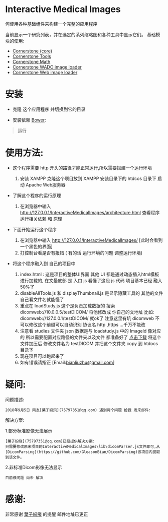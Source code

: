 Interactive Medical Images
================

何使用各种基础组件来构建一个完整的应用程序

当前显示一个研究列表，并在选定的系列缩略图和各种工具中显示它们。
基础模块的使用:

- [Cornerstone (core)](https://github.com/chafey/cornerstone)
- [Cornerstone Tools](https://github.com/chafey/cornerstoneTools)
- [Cornerstone Math](https://github.com/chafey/cornerstoneMath)
- [Cornerstone WADO image loader](https://github.com/chafey/cornerstoneWADOImageLoader)
- [Cornerstone Web image loader](https://github.com/chafey/cornerstoneWebImageLoader)


安装
================

- 克隆 这个应用程序 并切换到它的目录

- 安装依赖 [Bower](http://bower.io/):

> 运行

使用方法:
================
* 这个程序需要 http 开头的路径才能正常运行,所以需要搭建一个运行环境
  1. 安装 XAMPP 克隆这个项目放到 XAMPP 安装目录下的 htdcos 目录下 启动 Apache Web服务器

* 了解这个程序的运行原理 
  1. 在浏览器中输入 http://127.0.0.1/InteractiveMedicalImages/architecture.html 查看程序运行相关依赖 和 原理

* 下面开始运行这个程序
  1. 在浏览器中输入 http://127.0.0.1/InteractiveMedicalImages/  [此时会看到一个黑色的界面]
  2. 打控制台看是否有报错 ( 有的话 运行环境的问题 调整运行环境)

* 将这个程序融入到 自己的项目中
  1. index.html : 这是项目的整体UI界面 其他 UI 都是通过动态插入html模板进行加载的, 在文最底部 是 入口 js 看懂了这段 js 代码 项目基本已经 融入50%了
  2. disableAllTools.js 和 displayThumbnail.js 是显示隐藏工具的 其他的文件自己看文件名就能懂了
  3. 重点在 loadStudy.js 这个是负责加载数据的 搜索 dicomweb://10.0.0.5/testDICOM/ 将他修改成 你自己的文地址 比如: dicomweb://127.0.0.1/testDICOM/ 就ok了 注意这里有坑 dicomweb 不可以修改这个前缀可以自动识别 协议名 http ,https ...千万不能改
  4. 注意看 studies 文件夹 json 数据是与 loadstudy.js 中的 ImageId 像对应的 所以需要配置对应路径的文件夹以及文件 都准备好了 [点击下载](https://github.com/bianliuzhu/testDicom) 将这个文件加压后 修改文件名为 testDICOM 并把这个文件夹 copy 到 htdocs 目录下
  5. 现在项目可以跑起来了
  6. 如有错误请指正 [Email:bianliuzhu@gmail.com] 


疑问:
================
问题描述:

    2018年9月5日 网友[葉子紛飛](75797351@qq.com) 遇到两个问题 给我 发来邮件:

解决方案:

  1.部分标准影像无法展示

    [葉子紛飛](75797351@qq.com)已经提供解决方案:
    只需要修改原来项目的InteractiveMedicalImages\lib\dicomParser.js文件即可,从[DicomParsing](https://github.com/GleasonBian/DicomParsing)该项目内提取到该文件。

  2.非标准Dicom影像无法显示
  
    目前该问题 尚未 解决

感谢:
================
  非常感谢 [葉子紛飛](75797351@qq.com)  的提醒 邮件地址已更正